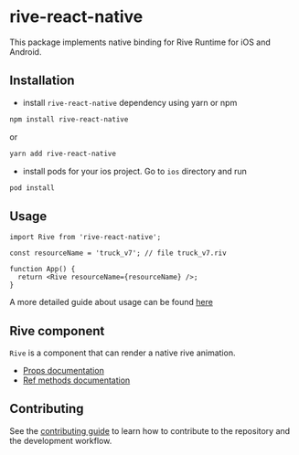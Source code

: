 # rive-react-native

This package implements native binding for Rive Runtime for iOS and Android.

## Installation

- install `rive-react-native` dependency using yarn or npm

```sh
npm install rive-react-native
```

or

```sh
yarn add rive-react-native
```

- install pods for your ios project. Go to `ios` directory and run

```sh
pod install
```

## Usage

```tsx
import Rive from 'rive-react-native';

const resourceName = 'truck_v7'; // file truck_v7.riv

function App() {
  return <Rive resourceName={resourceName} />;
}
```

A more detailed guide about usage can be found [here](./docs/usage-guide.md)

## Rive component

`Rive` is a component that can render a native rive animation.

- [Props documentation](./docs/rive-react-native-reference.md#props)
- [Ref methods documentation](./docs/rive-react-native-reference.md#ref-methods)

## Contributing

See the [contributing guide](CONTRIBUTING.md) to learn how to contribute to the repository and the development workflow.
